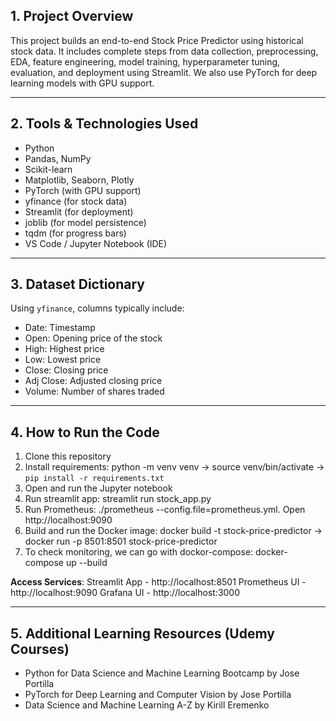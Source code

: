 ## 1\. Project Overview

This project builds an end-to-end Stock Price Predictor using historical stock data. It includes complete steps from data collection, preprocessing,
EDA, feature engineering, model training, hyperparameter tuning, evaluation, and deployment using Streamlit.
We also use PyTorch for deep learning models with GPU support.

* * *

## 2\. Tools & Technologies Used

- Python
- Pandas, NumPy
- Scikit-learn
- Matplotlib, Seaborn, Plotly
- PyTorch (with GPU support)
- yfinance (for stock data)
- Streamlit (for deployment)
- joblib (for model persistence)
- tqdm (for progress bars)
- VS Code / Jupyter Notebook (IDE)

* * *

## 3\. Dataset Dictionary

Using `yfinance`, columns typically include:
- Date: Timestamp
- Open: Opening price of the stock
- High: Highest price
- Low: Lowest price
- Close: Closing price
- Adj Close: Adjusted closing price
- Volume: Number of shares traded

* * *

## 4\. How to Run the Code
1. Clone this repository
2. Install requirements: python -m venv venv -> source venv/bin/activate -> `pip install -r requirements.txt`
3. Open and run the Jupyter notebook
4. Run streamlit app: streamlit run stock_app.py
5. Run Prometheus: ./prometheus --config.file=prometheus.yml. Open http://localhost:9090
6. Build and run the Docker image: docker build -t stock-price-predictor -> docker run -p 8501:8501 stock-price-predictor
7. To check monitoring, we can go with dockor-compose: docker-compose up --build

**Access Services**:
Streamlit App - http://localhost:8501
Prometheus UI -	http://localhost:9090
Grafana UI - http://localhost:3000
* * *

## 5\. Additional Learning Resources (Udemy Courses)

- Python for Data Science and Machine Learning Bootcamp by Jose Portilla
- PyTorch for Deep Learning and Computer Vision by Jose Portilla
- Data Science and Machine Learning A-Z by Kirill Eremenko
